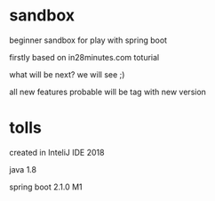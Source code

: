 # sandbox
beginner sandbox for play with spring boot

firstly based on in28minutes.com toturial

what will be next? we will see ;)

all new features probable will be tag with new version

# tolls
created in InteliJ IDE 2018

java 1.8

spring boot 2.1.0 M1
